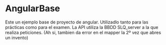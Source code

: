# AngularBase
Este un ejemplo base de proyecto de angular. Utilizadlo tanto para las prácticas como para el examen.
La API utiliza la BBDD SLQ_server a la que realiza peticiones.
(Ah si, tambien da error en el mapper la 2º vez que abres un invento)
